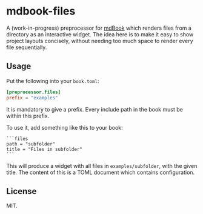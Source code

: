 # mdbook-files

A (work-in-progress) preprocessor for [mdBook][] which renders files from a directory
as an interactive widget. The idea here is to make it easy to show project layouts
concisely, without needing too much space to render every file sequentially.

## Usage

Put the following into your `book.toml`:

```toml
[preprocessor.files]
prefix = "examples"
```

It is mandatory to give a prefix. Every include path in the book must be within
this prefix.

To use it, add something like this to your book:

    ```files
    path = "subfolder"
    title = "Files in subfolder"
    ```

This will produce a widget with all files in `examples/subfolder`, with the given
title. The content of this is a TOML document which contains configuration.

## License

MIT.

[mdBook]: https://github.com/rust-lang/mdBook/
